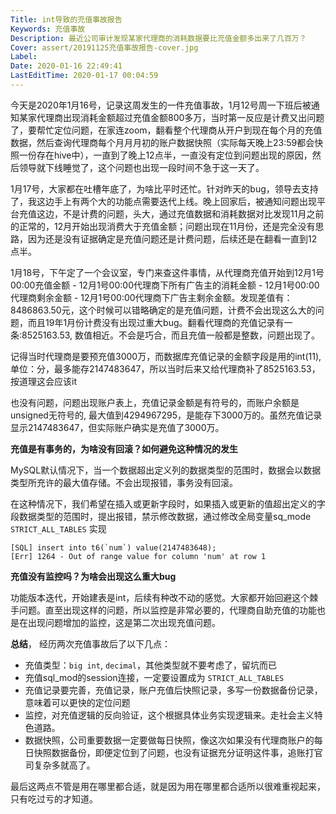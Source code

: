 ```yaml
---
Title: int导致的充值事故报告
Keywords: 充值事故
Description: 最近公司审计发现某家代理商的消耗数据要比充值金额多出来了几百万？
Cover: assert/20191125充值事故报告-cover.jpg
Label: 
Date: 2020-01-16 22:49:41
LastEditTime: 2020-01-17 00:04:59
---
```


今天是2020年1月16号，记录这周发生的一件充值事故，1月12号周一下班后被通知某家代理商出现消耗金额超过充值金额800多万，当时第一反应是计费又出问题了，要帮忙定位问题，在家连zoom，翻看整个代理商从开户到现在每个月的充值数据，然后查询代理商每个月月月初的账户数据快照（实际每天晚上23:59都会快照一份存在hive中），一直到了晚上12点半，一直没有定位到问题出现的原因，然后领导就下线睡觉了，这个问题也出现一段时间不急于这一天了。


1月17号，大家都在吐槽年底了，为啥比平时还忙。针对昨天的bug，领导去支持了，我这边手上有两个大的功能点需要迭代上线。晚上回家后，被通知问题出现平台充值这边，不是计费的问题，头大，通过充值数据和消耗数据对比发现11月之前的正常的，12月开始出现消费大于充值金额；问题出现在11月份，还是完全没有思路，因为还是没有证据确定是充值问题还是计费问题，后续还是在翻看一直到12点半。

1月18号，下午定了一个会议室，专门来查这件事情，从代理商充值开始到12月1号00:00充值金额 - 12月1号00:00代理商下所有广告主的消耗金额 - 12月1号00:00代理商剩余金额 - 12月1号00:00代理商下广告主剩余金额。发现差值有：8486863.50元，这个时候可以错略确定的是充值问题，计费不会出现这么大的问题，而且19年1月份计费没有出现过重大bug。翻看代理商的充值记录有一条:8525163.53, 数值相近。不会是巧合，而且充值一般都是整数，问题出现了。

记得当时代理商是要预充值3000万，而数据库充值记录的金额字段是用的int(11), 单位：分，最多能存2147483647，所以当时后来又给代理商补了8525163.53，按道理这会应该it

也没有问题，问题出现账户表上，充值记录金额是有符号的，而账户余额是unsigned无符号的, 最大值到4294967295，是能存下3000万的。虽然充值记录显示2147483647，但实际账户确实是充值了3000万。

**充值是有事务的，为啥没有回滚？如何避免这种情况的发生**

MySQL默认情况下，当一个数据超出定义列的数据类型的范围时，数据会以数据类型所充许的最大值存储。不会出现报错，事务没有回滚。

在这种情况下，我们希望在插入或更新字段时，如果插入或更新的值超出定义的字段数据类型的范围时，提出报错，禁示修改数据，通过修改全局变量sq_mode   `STRICT_ALL_TABLES` 实现

```
[SQL] insert into t6(`num`) value(2147483648);
[Err] 1264 - Out of range value for column 'num' at row 1
```

**充值没有监控吗？为啥会出现这么重大bug**

功能版本迭代，开始建表是int，后续有种改不动的感觉。大家都开始回避这个棘手问题。直至出现这样的问题，所以监控是非常必要的，代理商自助充值的功能也是在出现问题增加的监控，这是第二次出现充值问题。

**总结**， 经历两次充值事故后了以下几点：

- 充值类型：`big int`, `decimal`，其他类型就不要考虑了，留坑而已
- 充值sql_mod的session连接，一定要设置成为 `STRICT_ALL_TABLES`
- 充值记录要完善，充值记录，账户充值后快照记录，多写一份数据备份记录，意味着可以更快的定位问题
- 监控，对充值逻辑的反向验证，这个根据具体业务实现逻辑来。走社会主义特色道路。
- 数据快照，公司重要数据一定要做每日快照，像这次如果没有代理商账户的每日快照数据备份，即便定位到了问题，也没有证据充分证明这件事，追账打官司复杂多就高了。

最后这两点不管是用在哪里都合适，就是因为用在哪里都合适所以很难重视起来，只有吃过亏的才知道。